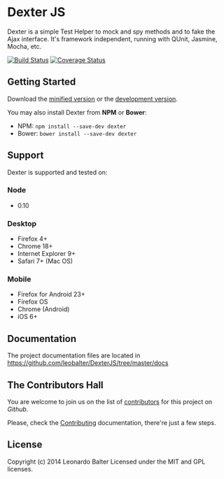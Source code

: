 # Dexter JS

Dexter is a simple Test Helper to mock and spy methods and to fake the Ajax interface. It's framework independent, running with QUnit, Jasmine, Mocha, etc.

[![Build Status](https://travis-ci.org/leobalter/DexterJS.png?branch=master)](https://travis-ci.org/leobalter/DexterJS)
[![Coverage Status](https://coveralls.io/repos/leobalter/DexterJS/badge.png)](https://coveralls.io/r/leobalter/DexterJS)

## Getting Started

Download the [minified version][min] or the [development version][max].

[min]: https://raw.github.com/leobalter/DexterJS/master/dist/dexter.min.js
[max]: https://raw.github.com/leobalter/DexterJS/master/dist/dexter.js

You may also install Dexter from **NPM** or **Bower**:

- NPM: `npm install --save-dev dexter`
- Bower: `bower install --save-dev dexter`

## Support

Dexter is supported and tested on:

### Node
- 0.10

### Desktop
- Firefox 4+
- Chrome 18+
- Internet Explorer 9+
- Safari 7+ (Mac OS)

### Mobile
- Firefox for Android 23+
- Firefox OS
- Chrome (Android)
- iOS 6+

## Documentation

The project documentation files are located in https://github.com/leobalter/DexterJS/tree/master/docs

## The Contributors Hall

You are welcome to join us on the list of [contributors](https://github.com/leobalter/DexterJS/graphs/contributors) for this project on *Github*.

Please, check the [Contributing](https://github.com/leobalter/DexterJS/blob/master/docs/Contributing.md) documentation, there're just a few steps.

## License
Copyright (c) 2014 Leonardo Balter
Licensed under the MIT and GPL licenses.

